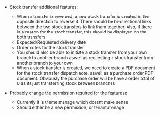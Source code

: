 - Stock transfer additional features:
    - When a transfer is reversed, a new stock transfer is created in the opposite direction to reverse it. There should be bi-directional links between the two stock transfers to link them together. Also, if there is a reason for the stock transfer, this should be displayed on the both transfers.
    - Expected/Requested delivery date
    - Order notes for the stock transfer 
    - You should also be able to initiate a stock transfer from your own branch to another branch aswell as requesting a stock transfer from another branch to your own
    - When a stock transfer is created, we need to create a PDF document for the stock transfer dispatch note, aswell as a purchase order PDF document. Obviously the purchase order will be have a order total of 0 as its just transferring stock between branches

- Probably change the permission required for the featurese 
    - Currently it is theme:manage which doesnt make sense
    - Should either be a new permission, or tenant:manage
